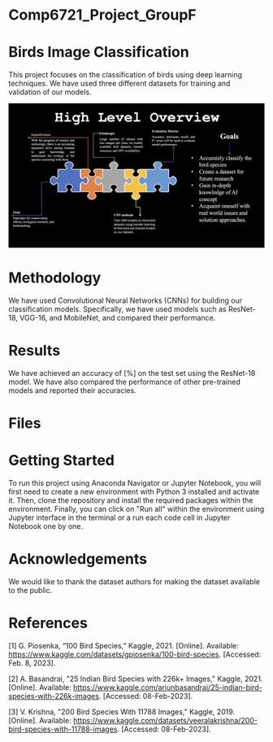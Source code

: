 # Comp6721_Project_GroupF

# Birds Image Classification

This project focuses on the classification of birds using deep learning techniques. We have used three different datasets for training and validation of our models.

![High Level Overview](https://github.com/riddhibhuva/COMP6721_Winter2023_GroupF/blob/main/Screenshot%202023-04-14%20at%208.06.13%20PM.png)

# Methodology

We have used Convolutional Neural Networks (CNNs) for building our classification models. Specifically, we have used models such as ResNet-18, VGG-16, and MobileNet, and compared their performance.

# Results

We have achieved an accuracy of [%] on the test set using the ResNet-18 model. We have also compared the performance of other pre-trained models and reported their accuracies.

# Files

# Getting Started

To run this project using Anaconda Navigator or Jupyter Notebook, you will first need to create a new environment with Python 3 installed and activate it. Then, clone the repository and install the required packages within the environment. Finally, you can click on "Run all" within the environment using Jupyter interface in the terminal or a run each code cell in Jupyter Notebook one by one.


# Acknowledgements

We would like to thank the dataset authors for making the dataset available to the public.

# References

[1] G. Piosenka, “100 Bird Species,” Kaggle, 2021. [Online]. Available: https://www.kaggle.com/datasets/gpiosenka/100-bird-species. [Accessed: Feb. 8, 2023].

[2] A. Basandrai, "25 Indian Bird Species with 226k+ Images," Kaggle, 2021. [Online]. Available: https://www.kaggle.com/arjunbasandrai/25-indian-bird-species-with-226k-images. [Accessed: 08-Feb-2023].

[3] V. Krishna, "200 Bird Species With 11788 Images," Kaggle, 2019. [Online]. Available: https://www.kaggle.com/datasets/veeralakrishna/200-bird-species-with-11788-images. [Accessed: 08-Feb-2023].
